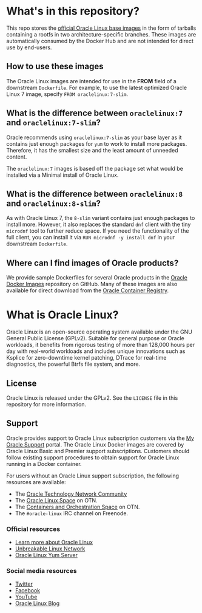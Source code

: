 # What's in this repository?

This repo stores the [official Oracle Linux base images](https://hub.docker.com/_/oraclelinux) in the form of tarballs containing a rootfs in two architecture-specific branches. These images are automatically consumed by the Docker Hub and are not intended for direct use by end-users.

## How to use these images

The Oracle Linux images are intended for use in the **FROM** field of a downstream `Dockerfile`. For example, to use the latest optimized Oracle Linux 7 image, specify `FROM oraclelinux:7-slim`.

## What is the difference between `oraclelinux:7` and `oraclelinux:7-slim`?

Oracle recommends using `oraclelinux:7-slim` as your base layer as it contains just enough packages for `yum` to work to install more packages. Therefore, it has the smallest size and the least amount of unneeded content.

The `oraclelinux:7` images is based off the package set what would be installed via a Minimal install of Oracle Linux.

## What is the difference between `oraclelinux:8` and `oraclelinux:8-slim`?

As with Oracle Linux 7, the `8-slim` variant contains just enough packages to install more. However, it also replaces the standard `dnf` client with the tiny `microdnf` tool to further reduce space. If you need the functionality of the full client, you can install it via `RUN microdnf -y install dnf` in your downstream `Dockerfile`.

## Where can I find images of Oracle products?

We provide sample Dockerfiles for several Oracle products in the [Oracle Docker Images](https://github.com/oracle/docker-images) repository on GitHub. Many of these images are also available for direct download from the [Oracle Container Registry](https://container-registry.oracle.com).

# What is Oracle Linux?

Oracle Linux is an open-source operating system available under the GNU General Public License (GPLv2). Suitable for general purpose or Oracle workloads, it benefits from rigorous testing of more than 128,000 hours per day with real-world workloads and includes unique innovations such as Ksplice for zero-downtime kernel patching, DTrace for real-time diagnostics, the powerful Btrfs file system, and more.

## License
Oracle Linux is released under the GPLv2. See the ```LICENSE``` file in this repository for more information.

## Support
Oracle provides support to Oracle Linux subscription customers via the [My Oracle Support](https://support.oracle.com) portal. The Oracle Linux Docker images are covered by Oracle Linux Basic and Premier support subscriptions. Customers should follow existing support procedures to obtain support for Oracle Linux running in a Docker container.

For users without an Oracle Linux support subscription, the following resources are available:

* The [Oracle Technology Network Community](https://community.oracle.com/welcome)
* The [Oracle Linux Space](https://community.oracle.com/community/server_%26_storage_systems/linux/oracle_linux) on OTN.
* The [Containers and Orchestration Space](https://community.oracle.com/community/server_&_storage_systems/linux/containers-and-orchestration) on OTN.
* The `#oracle-linux` IRC channel on Freenode.

### Official resources

* [Learn more about Oracle Linux](https://oracle.com/linux)
* [Unbreakable Linux Network](https://linux.oracle.com)
* [Oracle Linux Yum Server](https://yum.oracle.com)

### Social media resources
* [Twitter](https://twitter.com/OracleLinux)
* [Facebook](https://www.facebook.com/OracleLinux)
* [YouTube](https://www.youtube.com/user/OracleLinuxChannel)
* [Oracle Linux Blog](https://blogs.oracle.com/linux)
